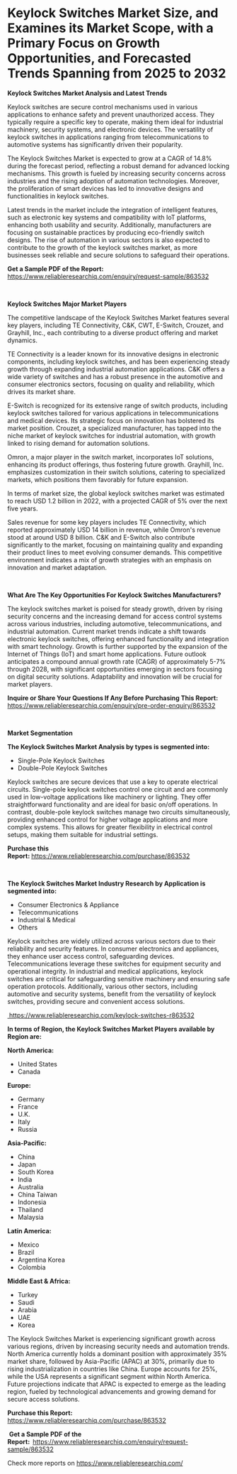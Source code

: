 <p><h1>Keylock Switches Market Size, and Examines its Market Scope, with a Primary Focus on Growth Opportunities, and Forecasted Trends Spanning from 2025 to 2032</h1></p><p><strong>Keylock Switches Market Analysis and Latest Trends</strong></p>
<p><p>Keylock switches are secure control mechanisms used in various applications to enhance safety and prevent unauthorized access. They typically require a specific key to operate, making them ideal for industrial machinery, security systems, and electronic devices. The versatility of keylock switches in applications ranging from telecommunications to automotive systems has significantly driven their popularity.</p><p>The Keylock Switches Market is expected to grow at a CAGR of 14.8% during the forecast period, reflecting a robust demand for advanced locking mechanisms. This growth is fueled by increasing security concerns across industries and the rising adoption of automation technologies. Moreover, the proliferation of smart devices has led to innovative designs and functionalities in keylock switches.</p><p>Latest trends in the market include the integration of intelligent features, such as electronic key systems and compatibility with IoT platforms, enhancing both usability and security. Additionally, manufacturers are focusing on sustainable practices by producing eco-friendly switch designs. The rise of automation in various sectors is also expected to contribute to the growth of the keylock switches market, as more businesses seek reliable and secure solutions to safeguard their operations.</p></p>
<p><strong>Get a Sample PDF of the Report:&nbsp;</strong> <a href="https://www.reliableresearchiq.com/enquiry/request-sample/863532?utm_campaign=2732&utm_medium=2&utm_source=Github&utm_content=ia&utm_term=28022025&utm_id=keylock-switches">https://www.reliableresearchiq.com/enquiry/request-sample/863532</a></p>
<p>&nbsp;</p>
<p><strong>Keylock Switches Major Market Players</strong></p>
<p><p>The competitive landscape of the Keylock Switches Market features several key players, including TE Connectivity, C&K, CWT, E-Switch, Crouzet, and Grayhill, Inc., each contributing to a diverse product offering and market dynamics. </p><p>TE Connectivity is a leader known for its innovative designs in electronic components, including keylock switches, and has been experiencing steady growth through expanding industrial automation applications. C&K offers a wide variety of switches and has a robust presence in the automotive and consumer electronics sectors, focusing on quality and reliability, which drives its market share.</p><p>E-Switch is recognized for its extensive range of switch products, including keylock switches tailored for various applications in telecommunications and medical devices. Its strategic focus on innovation has bolstered its market position. Crouzet, a specialized manufacturer, has tapped into the niche market of keylock switches for industrial automation, with growth linked to rising demand for automation solutions.</p><p>Omron, a major player in the switch market, incorporates IoT solutions, enhancing its product offerings, thus fostering future growth. Grayhill, Inc. emphasizes customization in their switch solutions, catering to specialized markets, which positions them favorably for future expansion.</p><p>In terms of market size, the global keylock switches market was estimated to reach USD 1.2 billion in 2022, with a projected CAGR of 5% over the next five years. </p><p>Sales revenue for some key players includes TE Connectivity, which reported approximately USD 14 billion in revenue, while Omron's revenue stood at around USD 8 billion. C&K and E-Switch also contribute significantly to the market, focusing on maintaining quality and expanding their product lines to meet evolving consumer demands. This competitive environment indicates a mix of growth strategies with an emphasis on innovation and market adaptation.</p></p>
<p>&nbsp;</p>
<p><strong>What Are The Key Opportunities For Keylock Switches Manufacturers?</strong></p>
<p><p>The keylock switches market is poised for steady growth, driven by rising security concerns and the increasing demand for access control systems across various industries, including automotive, telecommunications, and industrial automation. Current market trends indicate a shift towards electronic keylock switches, offering enhanced functionality and integration with smart technology. Growth is further supported by the expansion of the Internet of Things (IoT) and smart home applications. Future outlook anticipates a compound annual growth rate (CAGR) of approximately 5-7% through 2028, with significant opportunities emerging in sectors focusing on digital security solutions. Adaptability and innovation will be crucial for market players.</p></p>
<p><strong>Inquire or Share Your Questions If Any Before Purchasing This Report:</strong> <a href="https://www.reliableresearchiq.com/enquiry/pre-order-enquiry/863532?utm_campaign=2732&utm_medium=2&utm_source=Github&utm_content=ia&utm_term=28022025&utm_id=keylock-switches">https://www.reliableresearchiq.com/enquiry/pre-order-enquiry/863532</a></p>
<p>&nbsp;</p>
<p><strong>Market Segmentation</strong></p>
<p><strong>The Keylock Switches Market Analysis by types is segmented into:</strong></p>
<p><ul><li>Single-Pole Keylock Switches</li><li>Double-Pole Keylock Switches</li></ul></p>
<p><p>Keylock switches are secure devices that use a key to operate electrical circuits. Single-pole keylock switches control one circuit and are commonly used in low-voltage applications like machinery or lighting. They offer straightforward functionality and are ideal for basic on/off operations. In contrast, double-pole keylock switches manage two circuits simultaneously, providing enhanced control for higher voltage applications and more complex systems. This allows for greater flexibility in electrical control setups, making them suitable for industrial settings.</p></p>
<p><strong>Purchase this Report:&nbsp;</strong><a href="https://www.reliableresearchiq.com/purchase/863532?utm_campaign=2732&utm_medium=2&utm_source=Github&utm_content=ia&utm_term=28022025&utm_id=keylock-switches">https://www.reliableresearchiq.com/purchase/863532</a></p>
<p>&nbsp;</p>
<p><strong>The Keylock Switches Market Industry Research by Application is segmented into:</strong></p>
<p><ul><li>Consumer Electronics & Appliance</li><li>Telecommunications</li><li>Industrial & Medical</li><li>Others</li></ul></p>
<p><p>Keylock switches are widely utilized across various sectors due to their reliability and security features. In consumer electronics and appliances, they enhance user access control, safeguarding devices. Telecommunications leverage these switches for equipment security and operational integrity. In industrial and medical applications, keylock switches are critical for safeguarding sensitive machinery and ensuring safe operation protocols. Additionally, various other sectors, including automotive and security systems, benefit from the versatility of keylock switches, providing secure and convenient access solutions.</p></p>
<p><a href="https://www.reliableresearchiq.com/keylock-switches-r863532?utm_campaign=2732&utm_medium=2&utm_source=Github&utm_content=ia&utm_term=28022025&utm_id=keylock-switches">&nbsp;https://www.reliableresearchiq.com/keylock-switches-r863532</a></p>
<p><strong>In terms of Region, the Keylock Switches Market Players available by Region are:</strong></p>
<p>
    <p> <strong> North America: </strong>
        <ul>
            <li>United States</li>
            <li>Canada</li>
        </ul>
        </p> 
    <p> <strong> Europe: </strong>
        <ul>
            <li>Germany</li>
            <li>France</li>
            <li>U.K.</li>
            <li>Italy</li>
            <li>Russia</li>
        </ul>
        </p> 
    <p> <strong> Asia-Pacific: </strong>
        <ul>
            <li>China</li>
            <li>Japan</li>
            <li>South Korea</li>
            <li>India</li>
            <li>Australia</li>
            <li>China Taiwan</li>
            <li>Indonesia</li>
            <li>Thailand</li>
            <li>Malaysia</li>
        </ul>
        </p> 
    <p> <strong> Latin America: </strong>
        <ul>
            <li>Mexico</li>
            <li>Brazil</li>
            <li>Argentina Korea</li>
            <li>Colombia</li>
        </ul>
        </p> 
    <p> <strong> Middle East & Africa: </strong>
        <ul>
            <li>Turkey</li>
            <li>Saudi</li>
            <li>Arabia</li>
            <li>UAE</li>
            <li>Korea</li>
        </ul>
    </p>
    </p>
<p><p>The Keylock Switches Market is experiencing significant growth across various regions, driven by increasing security needs and automation trends. North America currently holds a dominant position with approximately 35% market share, followed by Asia-Pacific (APAC) at 30%, primarily due to rising industrialization in countries like China. Europe accounts for 25%, while the USA represents a significant segment within North America. Future projections indicate that APAC is expected to emerge as the leading region, fueled by technological advancements and growing demand for secure access solutions.</p></p>
<p><strong>Purchase this Report: </strong><a href="https://www.reliableresearchiq.com/purchase/863532?utm_campaign=2732&utm_medium=2&utm_source=Github&utm_content=ia&utm_term=28022025&utm_id=keylock-switches">https://www.reliableresearchiq.com/purchase/863532</a></p>
<p>&nbsp;<strong>Get a Sample PDF of the Report:&nbsp;&nbsp;</strong><a href="https://www.reliableresearchiq.com/enquiry/request-sample/863532?utm_campaign=2732&utm_medium=2&utm_source=Github&utm_content=ia&utm_term=28022025&utm_id=keylock-switches">https://www.reliableresearchiq.com/enquiry/request-sample/863532</a></p>
<p><strong></strong></p>
<p>Check more reports on <a href="https://www.reliableresearchiq.com/?utm_campaign=2732&utm_medium=2&utm_source=Github&utm_content=ia&utm_term=28022025&utm_id=keylock-switches">https://www.reliableresearchiq.com/</a></p>